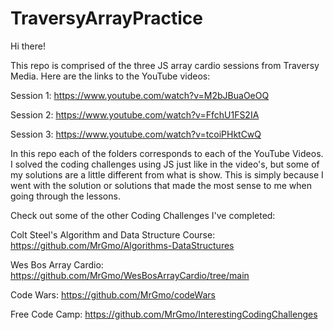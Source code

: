# TraversyArrayPractice

Hi there!

This repo is comprised of the three JS array cardio sessions from Traversy Media. Here are the links to the YouTube videos:

Session 1: https://www.youtube.com/watch?v=M2bJBuaOeOQ

Session 2: https://www.youtube.com/watch?v=FfchU1FS2IA

Session 3: https://www.youtube.com/watch?v=tcoiPHktCwQ

In this repo each of the folders corresponds to each of the YouTube Videos. I solved the coding challenges using JS just like in the video's, but some of my solutions are a little different from what is show. This is simply because I went with the solution or solutions that made the most sense to me when going through the lessons. 

Check out some of the other Coding Challenges I've completed:

Colt Steel's Algorithm and Data Structure Course: https://github.com/MrGmo/Algorithms-DataStructures

Wes Bos Array Cardio: https://github.com/MrGmo/WesBosArrayCardio/tree/main

Code Wars: https://github.com/MrGmo/codeWars

Free Code Camp: https://github.com/MrGmo/InterestingCodingChallenges
